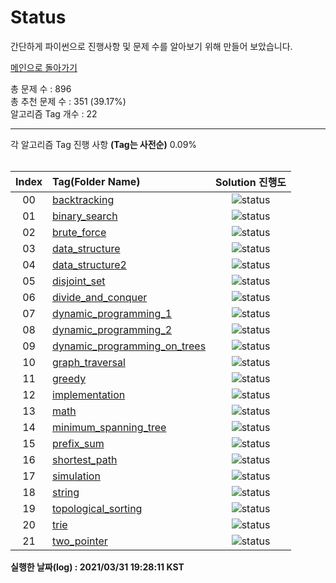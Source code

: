 # Status

간단하게 파이썬으로 진행사항 및 문제 수를 알아보기 위해 만들어 보았습니다.


[메인으로 돌아가기](https://github.com/tony9402/baekjoon)



총 문제 수 : 896  
총 추천 문제 수 : 351 (39.17%)  
알고리즘 Tag 개수 : 22  


<hr>
각 알고리즘 Tag 진행 사항 <b>(Tag는 사전순)</b> 0.09% <br><br>

| Index | Tag(Folder Name) | Solution 진행도 |
| :--:  | :--------------- | :------------:  |
| 00 |  [backtracking](./../../tree/main/backtracking) | ![status](https://img.shields.io/badge/-0.00%25-DFFD26) |  
| 01 |  [binary_search](./../../tree/main/binary_search) | ![status](https://img.shields.io/badge/-0.00%25-DFFD26) |  
| 02 |  [brute_force](./../../tree/main/brute_force) | ![status](https://img.shields.io/badge/-0.00%25-DFFD26) |  
| 03 |  [data_structure](./../../tree/main/data_structure) | ![status](https://img.shields.io/badge/-6.67%25-31AE0F) |  
| 04 |  [data_structure2](./../../tree/main/data_structure2) | ![status](https://img.shields.io/badge/-0.00%25-DFFD26) |  
| 05 |  [disjoint_set](./../../tree/main/disjoint_set) | ![status](https://img.shields.io/badge/-0.00%25-DFFD26) |  
| 06 |  [divide_and_conquer](./../../tree/main/divide_and_conquer) | ![status](https://img.shields.io/badge/-0.00%25-DFFD26) |  
| 07 |  [dynamic_programming_1](./../../tree/main/dynamic_programming_1) | ![status](https://img.shields.io/badge/-12.50%25-31AE0F) |  
| 08 |  [dynamic_programming_2](./../../tree/main/dynamic_programming_2) | ![status](https://img.shields.io/badge/-0.00%25-DFFD26) |  
| 09 |  [dynamic_programming_on_trees](./../../tree/main/dynamic_programming_on_trees) | ![status](https://img.shields.io/badge/-0.00%25-DFFD26) |  
| 10 |  [graph_traversal](./../../tree/main/graph_traversal) | ![status](https://img.shields.io/badge/-0.00%25-DFFD26) |  
| 11 |  [greedy](./../../tree/main/greedy) | ![status](https://img.shields.io/badge/-0.00%25-DFFD26) |  
| 12 |  [implementation](./../../tree/main/implementation) | ![status](https://img.shields.io/badge/-69.57%25-31AE0F) |  
| 13 |  [math](./../../tree/main/math) | ![status](https://img.shields.io/badge/-69.23%25-31AE0F) |  
| 14 |  [minimum_spanning_tree](./../../tree/main/minimum_spanning_tree) | ![status](https://img.shields.io/badge/-28.57%25-31AE0F) |  
| 15 |  [prefix_sum](./../../tree/main/prefix_sum) | ![status](https://img.shields.io/badge/-0.00%25-DFFD26) |  
| 16 |  [shortest_path](./../../tree/main/shortest_path) | ![status](https://img.shields.io/badge/-0.00%25-DFFD26) |  
| 17 |  [simulation](./../../tree/main/simulation) | ![status](https://img.shields.io/badge/-0.00%25-DFFD26) |  
| 18 |  [string](./../../tree/main/string) | ![status](https://img.shields.io/badge/-0.00%25-DFFD26) |  
| 19 |  [topological_sorting](./../../tree/main/topological_sorting) | ![status](https://img.shields.io/badge/-0.00%25-DFFD26) |  
| 20 |  [trie](./../../tree/main/trie) | ![status](https://img.shields.io/badge/-0.00%25-DFFD26) |  
| 21 |  [two_pointer](./../../tree/main/two_pointer) | ![status](https://img.shields.io/badge/-0.00%25-DFFD26) |  


**실행한 날짜(log) : 2021/03/31 19:28:11 KST**
